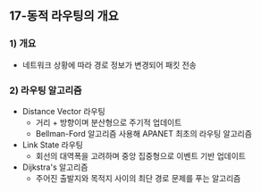## 17-동적 라우팅의 개요
### 1) 개요
- 네트워크 상황에 따라 경로 정보가 변경되어 패킷 전송
### 2) 라우팅 알고리즘
- Distance Vector 라우팅
    - 거리 + 방향이며 분산형으로 주기적 업데이트
    - Bellman-Ford 알고리즘 사용해 APANET 최초의 라우팅 알고리즘
- Link State 라우팅
    - 회선의 대역폭을 고려하며 중앙 집중형으로 이벤트 기반 업데이트
- Dijkstra's 알고리즘
    - 주어진 출발지와 목적지 사이의 최단 경로 문제를 푸는 알고리즘